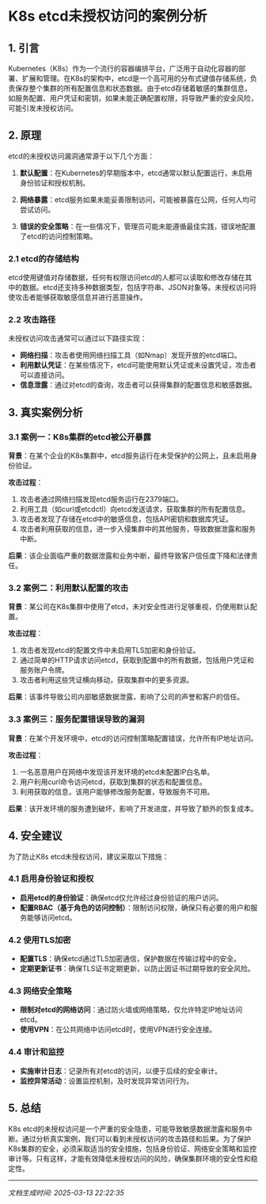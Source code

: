 # K8s etcd未授权访问的案例分析

## 1. 引言

Kubernetes（K8s）作为一个流行的容器编排平台，广泛用于自动化容器的部署、扩展和管理。在K8s的架构中，etcd是一个高可用的分布式键值存储系统，负责保存整个集群的所有配置信息和状态数据。由于etcd存储着敏感的集群信息，如服务配置、用户凭证和密钥，如果未能正确配置权限，将导致严重的安全风险，可能引发未授权访问。

## 2. 原理

etcd的未授权访问漏洞通常源于以下几个方面：

1. **默认配置**：在Kubernetes的早期版本中，etcd通常以默认配置运行，未启用身份验证和授权机制。
  
2. **网络暴露**：etcd服务如果未能妥善限制访问，可能被暴露在公网，任何人均可尝试访问。

3. **错误的安全策略**：在一些情况下，管理员可能未能遵循最佳实践，错误地配置了etcd的访问控制策略。

### 2.1 etcd的存储结构

etcd使用键值对存储数据，任何有权限访问etcd的人都可以读取和修改存储在其中的数据。etcd还支持多种数据类型，包括字符串、JSON对象等。未授权访问将使攻击者能够获取敏感信息并进行恶意操作。

### 2.2 攻击路径

未授权访问攻击通常可以通过以下路径实现：

- **网络扫描**：攻击者使用网络扫描工具（如Nmap）发现开放的etcd端口。
- **利用默认凭证**：在某些情况下，etcd可能使用默认凭证或未设置凭证，攻击者可以直接访问。
- **信息泄露**：通过对etcd的查询，攻击者可以获得集群的配置信息和敏感数据。

## 3. 真实案例分析

### 3.1 案例一：K8s集群的etcd被公开暴露

**背景**：在某个企业的K8s集群中，etcd服务运行在未受保护的公网上，且未启用身份验证。

**攻击过程**：

1. 攻击者通过网络扫描发现etcd服务运行在2379端口。
2. 利用工具（如curl或etcdctl）向etcd发送请求，获取集群的所有配置信息。
3. 攻击者发现了存储在etcd中的敏感信息，包括API密钥和数据库凭证。
4. 攻击者利用获取的信息，进一步入侵集群中的其他服务，导致数据泄露和服务中断。

**后果**：该企业面临严重的数据泄露和业务中断，最终导致客户信任度下降和法律责任。

### 3.2 案例二：利用默认配置的攻击

**背景**：某公司在K8s集群中使用了etcd，未对安全性进行足够重视，仍使用默认配置。

**攻击过程**：

1. 攻击者发现etcd的配置文件中未启用TLS加密和身份验证。
2. 通过简单的HTTP请求访问etcd，获取到配置中的所有数据，包括用户凭证和服务账户令牌。
3. 攻击者利用这些凭证横向移动，获取集群中的更多资源。

**后果**：该事件导致公司内部敏感数据泄露，影响了公司的声誉和客户的信任。

### 3.3 案例三：服务配置错误导致的漏洞

**背景**：在某个开发环境中，etcd的访问控制策略配置错误，允许所有IP地址访问。

**攻击过程**：

1. 一名恶意用户在网络中发现该开发环境的etcd未配置IP白名单。
2. 用户利用curl命令访问etcd，获取到集群的状态和配置信息。
3. 利用获取的信息，该用户能够修改服务配置，导致服务不可用。

**后果**：该开发环境的服务遭到破坏，影响了开发进度，并导致了额外的恢复成本。

## 4. 安全建议

为了防止K8s etcd未授权访问，建议采取以下措施：

### 4.1 启用身份验证和授权

- **启用etcd的身份验证**：确保etcd仅允许经过身份验证的用户访问。
- **配置RBAC（基于角色的访问控制）**：限制访问权限，确保只有必要的用户和服务能够访问etcd。

### 4.2 使用TLS加密

- **配置TLS**：确保etcd通过TLS加密通信，保护数据在传输过程中的安全。
- **定期更新证书**：确保TLS证书定期更新，以防止因证书过期导致的安全风险。

### 4.3 网络安全策略

- **限制对etcd的网络访问**：通过防火墙或网络策略，仅允许特定IP地址访问etcd。
- **使用VPN**：在公共网络中访问etcd时，使用VPN进行安全连接。

### 4.4 审计和监控

- **实施审计日志**：记录所有对etcd的访问，以便于后续的安全审计。
- **监控异常活动**：设置监控机制，及时发现异常访问行为。

## 5. 总结

K8s etcd的未授权访问是一个严重的安全隐患，可能导致敏感数据泄露和服务中断。通过分析真实案例，我们可以看到未授权访问的攻击路径和后果。为了保护K8s集群的安全，必须采取适当的安全措施，包括身份验证、网络安全策略和监控审计等。只有这样，才能有效降低未授权访问的风险，确保集群环境的安全性和稳定性。

---

*文档生成时间: 2025-03-13 22:22:35*
